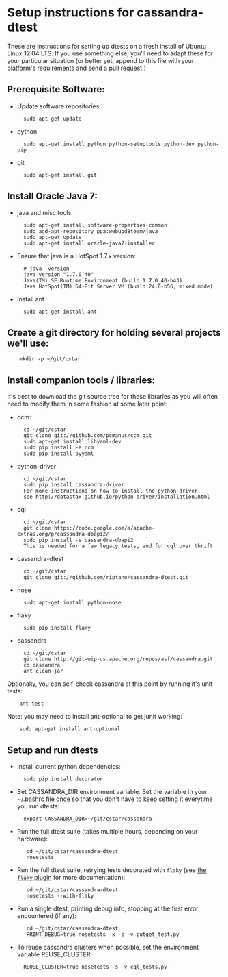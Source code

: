 Setup instructions for cassandra-dtest
======================================

These are instructions for setting up dtests on a fresh install of Ubuntu Linux 12.04 LTS. If you use something else, you'll need to adapt these for your particular situation (or better yet, append to this file with your platform's requirements and send a pull request.)

## Prerequisite Software:
* Update software repositories:

        sudo apt-get update

* python

        sudo apt-get install python python-setuptools python-dev python-pip

* git

        sudo apt-get install git

## Install Oracle Java 7:
* java and misc tools:

        sudo apt-get install software-properties-common
        sudo add-apt-repository ppa:webupd8team/java
        sudo apt-get update
        sudo apt-get install oracle-java7-installer

* Ensure that java is a HotSpot 1.7.x version:

        # java -version
        java version "1.7.0_40"
        Java(TM) SE Runtime Environment (build 1.7.0_40-b43)
        Java HotSpot(TM) 64-Bit Server VM (build 24.0-b56, mixed mode)

* install ant

        sudo apt-get install ant

## Create a git directory for holding several projects we'll use:

        mkdir -p ~/git/cstar

## Install companion tools / libraries:
It's best to download the git source tree for these libraries as you
will often need to modify them in some fashion at some later point:

* ccm:

        cd ~/git/cstar
        git clone git://github.com/pcmanus/ccm.git
        sudo apt-get install libyaml-dev
        sudo pip install -e ccm
        sudo pip install pyyaml

* python-driver

        cd ~/git/cstar
        sudo pip install cassandra-driver
        For more instructions on how to install the python-driver,
        see http://datastax.github.io/python-driver/installation.html

* cql

        cd ~/git/cstar
        git clone https://code.google.com/a/apache-extras.org/p/cassandra-dbapi2/
        sudo pip install -e cassandra-dbapi2
        This is needed for a few legacy tests, and for cql over thrift

* cassandra-dtest

        cd ~/git/cstar
        git clone git://github.com/riptano/cassandra-dtest.git

* nose

        sudo apt-get install python-nose

* flaky

		sudo pip install flaky

* cassandra

        cd ~/git/cstar
        git clone http://git-wip-us.apache.org/repos/asf/cassandra.git
        cd cassandra
        ant clean jar

 Optionally, you can self-check cassandra at this point by running
 it's unit tests:

        ant test

 Note: you may need to install ant-optional to get junit working:

        sudo apt-get install ant-optional

## Setup and run dtests
* Install current python dependencies:

        sudo pip install decorator

* Set CASSANDRA_DIR environment variable.
  Set the variable in your ~/.bashrc file once so that you don't have to keep setting it everytime you run dtests:

        export CASSANDRA_DIR=~/git/cstar/cassandra

* Run the full dtest suite (takes multiple hours, depending on your hardware):

         cd ~/git/cstar/cassandra-dtest
         nosetests

* Run the full dtest suite, retrying tests decorated with `flaky` (see [the `flaky` plugin](https://github.com/box/flaky) for more documentation):

         cd ~/git/cstar/cassandra-dtest
         nosetests --with-flaky

* Run a single dtest, printing debug info, stopping at the first error encountered (if any):

         cd ~/git/cstar/cassandra-dtest
         PRINT_DEBUG=true nosetests -x -s -v putget_test.py

* To reuse cassandra clusters when possible, set the environment variable REUSE_CLUSTER

        REUSE_CLUSTER=true nosetests -s -v cql_tests.py